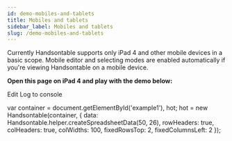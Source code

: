 ```yaml
---
id: demo-mobiles-and-tablets
title: Mobiles and tablets
sidebar_label: Mobiles and tablets
slug: /demo-mobiles-and-tablets
---
```


Currently Handsontable supports only iPad 4 and other mobile devices in a basic scope. Mobile editor and selecting modes are enabled automatically if you're viewing Handsontable on a mobile device.

**Open this page on iPad 4 and play with the demo below:**

Edit Log to console

var container = document.getElementById('example1'), hot; hot = new Handsontable(container, { data: Handsontable.helper.createSpreadsheetData(50, 26), rowHeaders: true, colHeaders: true, colWidths: 100, fixedRowsTop: 2, fixedColumnsLeft: 2 });

